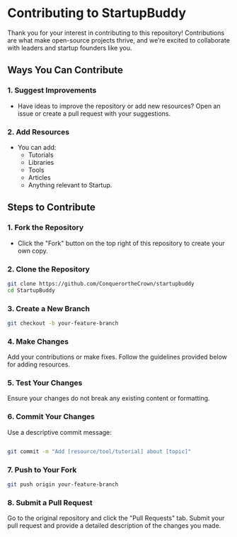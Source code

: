 # Contributing to StartupBuddy
Thank you for your interest in contributing to this repository! Contributions are what make open-source projects thrive, and we’re excited to collaborate with leaders and startup founders like you.

## Ways You Can Contribute
### 1. **Suggest Improvements**
   - Have ideas to improve the repository or add new resources? Open an issue or create a pull request with your suggestions.

### 2. **Add Resources**
   - You can add:
     - Tutorials
     - Libraries
     - Tools
     - Articles
     - Anything relevant to Startup.

## Steps to Contribute

### 1. Fork the Repository
   - Click the "Fork" button on the top right of this repository to create your own copy.

### 2. Clone the Repository
   ``` bash
git clone https://github.com/ConquerortheCrown/startupbuddy
cd StartupBuddy
  ```
   
### 3. Create a New Branch

``` bash
git checkout -b your-feature-branch
```

### 4. Make Changes
Add your contributions or make fixes.
Follow the guidelines provided below for adding resources.

### 5. Test Your Changes
Ensure your changes do not break any existing content or formatting.

### 6. Commit Your Changes
Use a descriptive commit message:
```bash

git commit -m "Add [resource/tool/tutorial] about [topic]"
```

### 7. Push to Your Fork
``` bash
git push origin your-feature-branch
```

### 8. Submit a Pull Request
Go to the original repository and click the "Pull Requests" tab.
Submit your pull request and provide a detailed description of the changes you made. 
